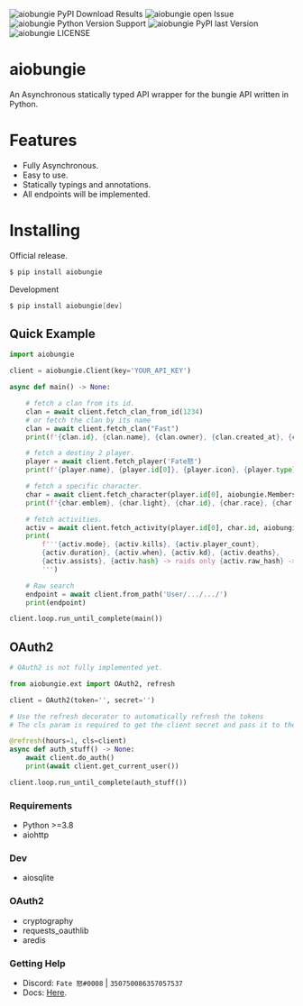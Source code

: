 ![aiobungie PyPI Download Results](https://img.shields.io/pypi/dm/aiobungie)
![aiobungie open Issue](https://img.shields.io/github/issues/nxtlo/aiobungie)
![aiobungie Python Version Support](https://img.shields.io/pypi/pyversions/aiobungie)
![aiobungie PyPI last Version](https://img.shields.io/pypi/v/aiobungie?color=green)
![aiobungie LICENSE](https://img.shields.io/pypi/l/aiobungie)

# aiobungie

An Asynchronous statically typed API wrapper for the bungie API written in Python.

# Features

* Fully Asynchronous.
* Easy to use.
* Statically typings and annotations.
* All endpoints will be implemented.

# Installing

Official release.

```s
$ pip install aiobungie
```

Development

```s
$ pip install aiobungie[dev]
```

## Quick Example

```python
import aiobungie

client = aiobungie.Client(key='YOUR_API_KEY')

async def main() -> None:

    # fetch a clan from its id.
    clan = await client.fetch_clan_from_id(1234)
    # or fetch the clan by its name
    clan = await client.fetch_clan("Fast")
    print(f'{clan.id}, {clan.name}, {clan.owner}, {clan.created_at}, {clan.about}')

    # fetch a destiny 2 player.
    player = await client.fetch_player('Fate怒')
    print(f'{player.name}, {player.id[0]}, {player.icon}, {player.type}')

    # fetch a specific character.
    char = await client.fetch_character(player.id[0], aiobungie.MembershipType.STEAM, aiobungie.DestinyClass.WARLOCK)
    print(f'{char.emblem}, {char.light}, {char.id}, {char.race}, {char.gender}, {char._class}')

    # fetch activities.
    activ = await client.fetch_activity(player.id[0], char.id, aiobungie.MembershipType.STEAM, aiobungie.GameMode.RAID)
    print(
        f'''{activ.mode}, {activ.kills}, {activ.player_count}, 
        {activ.duration}, {activ.when}, {activ.kd}, {activ.deaths},
        {activ.assists}, {activ.hash} -> raids only {activ.raw_hash} -> Any
        ''')

    # Raw search
    endpoint = await client.from_path('User/.../.../')
    print(endpoint)

client.loop.run_until_complete(main())
```

## OAuth2

```py
# OAuth2 is not fully implemented yet.

from aiobungie.ext import OAuth2, refresh

client = OAuth2(token='', secret='')

# Use the refresh decorator to automatically refresh the tokens
# The cls param is required to get the client secret and pass it to the POST request.

@refresh(hours=1, cls=client)
async def auth_stuff() -> None:
    await client.do_auth()
    print(await client.get_current_user())

client.loop.run_until_complete(auth_stuff())
```

### Requirements
* Python >=3.8
* aiohttp

### Dev
* aiosqlite

### OAuth2
* cryptography
* requests_oauthlib
* aredis

### Getting Help
* Discord: `Fate 怒#0008` | `350750086357057537`
* Docs: [Here](https://nxtlo.github.io/aiobungie/).